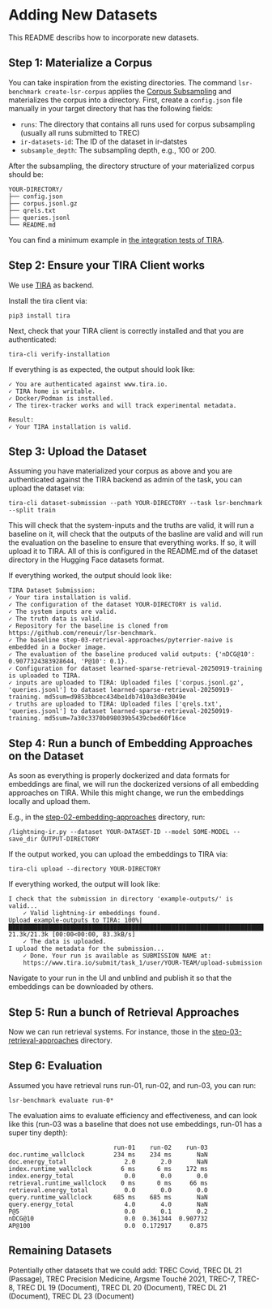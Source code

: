 # Adding New Datasets

This README describs how to incorporate new datasets.

## Step 1: Materialize a Corpus

You can take inspiration from the existing directories. The command `lsr-benchmark create-lsr-corpus` applies the [Corpus Subsampling](https://webis.de/publications.html#froebe_2025c) and materializes the corpus into a directory. First, create a `config.json` file manually in your target directory that has the following fields:

- `runs`: The directory that contains all runs used for corpus subsampling (usually all runs submitted to TREC)
- `ir-datasets-id`: The ID of the dataset in ir-datstes
- `subsample_depth`: The subsampling depth, e.g., 100 or 200.

After the subsampling, the directory structure of your materialized corpus should be:

```
YOUR-DIRECTORY/
├── config.json
├── corpus.jsonl.gz
├── qrels.txt
├── queries.jsonl
└── README.md
```

You can find a minimum example in [the integration tests of TIRA](https://github.com/tira-io/tira/tree/main/python-client/tests/resources/example-datasets/learned-sparse-retrieval).

## Step 2: Ensure your TIRA Client works

We use [TIRA](https://archive.tira.io) as backend.

Install the tira client via:

```
pip3 install tira
```

Next, check that your TIRA client is correctly installed and that you are authenticated:

```
tira-cli verify-installation
```

If everything is as expected, the output should look like:

```
✓ You are authenticated against www.tira.io.
✓ TIRA home is writable.
✓ Docker/Podman is installed.
✓ The tirex-tracker works and will track experimental metadata.

Result:
✓ Your TIRA installation is valid.
```

## Step 3: Upload the Dataset

Assuming you have materialized your corpus as above and you are authenticated against the TIRA backend as admin of the task, you can upload the dataset via:

```
tira-cli dataset-submission --path YOUR-DIRECTORY --task lsr-benchmark --split train
```

This will check that the system-inputs and the truths are valid, it will run a baseline on it, will check that the outputs of the basline are valid and will run the evaluation on the baseline to ensure that everything works. If so, it will upload it to TIRA. All of this is configured in the README.md of the dataset directory in the Hugging Face datasets format.

If everything worked, the output should look like:

```
TIRA Dataset Submission:
✓ Your tira installation is valid.
✓ The configuration of the dataset YOUR-DIRECTORY is valid.
✓ The system inputs are valid.
✓ The truth data is valid.
✓ Repository for the baseline is cloned from https://github.com/reneuir/lsr-benchmark.
✓ The baseline step-03-retrieval-approaches/pyterrier-naive is embedded in a Docker image.
✓ The evaluation of the baseline produced valid outputs: {'nDCG@10': 0.9077324383928644, 'P@10': 0.1}.
✓ Configuration for dataset learned-sparse-retrieval-20250919-training is uploaded to TIRA.
✓ inputs are uploaded to TIRA: Uploaded files ['corpus.jsonl.gz', 'queries.jsonl'] to dataset learned-sparse-retrieval-20250919-training. md5sum=d9853bbcec434be1db7410a3d8e3049e
✓ truths are uploaded to TIRA: Uploaded files ['qrels.txt', 'queries.jsonl'] to dataset learned-sparse-retrieval-20250919-training. md5sum=7a30c3370b098039b5439cbed60f16ce
```

## Step 4: Run a bunch of Embedding Approaches on the Dataset

As soon as everything is properly dockerized and data formats for embeddings are final, we will run the dockerized versions of all embedding approaches on TIRA. While this might change, we run the embeddings locally and upload them.

E.g., in the [step-02-embedding-approaches](../step-02-embedding-approaches) directory, run:

```
/lightning-ir.py --dataset YOUR-DATASET-ID --model SOME-MODEL --save_dir OUTPUT-DIRECTORY
```

If the output worked, you can upload the embeddings to TIRA via:

```
tira-cli upload --directory YOUR-DIRECTORY
```

If everything worked, the output will look like:

```
I check that the submission in directory 'example-outputs/' is valid...
	✓ Valid lightning-ir embeddings found.
Upload example-outputs to TIRA: 100%|████████████████████████████████████████████████████████████████████████| 21.3k/21.3k [00:00<00:00, 83.3kB/s]
	✓ The data is uploaded.
I upload the metadata for the submission...
	✓ Done. Your run is available as SUBMISSION NAME at:
	https://www.tira.io/submit/task_1/user/YOUR-TEAM/upload-submission
```

Navigate to your run in the UI and unblind and publish it so that the embeddings can be downloaded by others.

## Step 5: Run a bunch of Retrieval Approaches

Now we can run retrieval systems. For instance, those in the [step-03-retrieval-approaches](../step-03-retrieval-approaches) directory.

## Step 6: Evaluation

Assumed you have retrieval runs run-01, run-02, and run-03, you can run:

```
lsr-benchmark evaluate run-0*
```

The evaluation aims to evaluate efficiency and effectiveness, and can look like this (run-03 was a baseline that does not use embeddings, run-01 has a super tiny depth):

```
                             run-01    run-02    run-03
doc.runtime_wallclock        234 ms    234 ms       NaN
doc.energy_total                2.0       2.0       NaN
index.runtime_wallclock        6 ms      6 ms    172 ms
index.energy_total              0.0       0.0       0.0
retrieval.runtime_wallclock    0 ms      0 ms     66 ms
retrieval.energy_total          0.0       0.0       0.0
query.runtime_wallclock      685 ms    685 ms       NaN
query.energy_total              4.0       4.0       NaN
P@5                             0.0       0.1       0.2
nDCG@10                         0.0  0.361344  0.907732
AP@100                          0.0  0.172917     0.875
```

## Remaining Datasets

Potentially other datasets that we could add: TREC Covid, TREC DL 21 (Passage), TREC Precision Medicine, Argsme Touché 2021, TREC-7, TREC-8, TREC DL 19 (Document), TREC DL 20 (Document), TREC DL 21 (Document), TREC DL 23 (Document)
